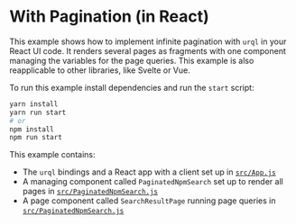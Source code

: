# With Pagination (in React)

This example shows how to implement infinite pagination with `urql` in your React UI code. It
renders several pages as fragments with one component managing the variables for the page queries.
This example is also reapplicable to other libraries, like Svelte or Vue.

To run this example install dependencies and run the `start` script:

```sh
yarn install
yarn run start
# or
npm install
npm run start
```

This example contains:

- The `urql` bindings and a React app with a client set up in [`src/App.js`](src/App.js)
- A managing component called `PaginatedNpmSearch` set up to render all pages in [`src/PaginatedNpmSearch.js`](src/PaginatedNpmSearch.js)
- A page component called `SearchResultPage` running page queries in [`src/PaginatedNpmSearch.js`](src/PaginatedNpmSearch.js)
